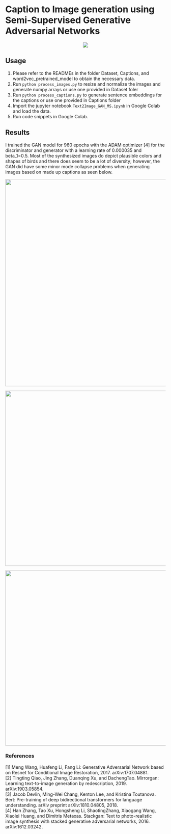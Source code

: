 
# Caption to Image generation using Semi-Supervised Generative Adversarial Networks



<p align="center">
<img src="https://github.com/sajmaru/GAN/blob/main/Readme%20Images/img%201.png">
</p>

## Usage
1. Please refer to the READMEs in the folder Dataset, Captions, and word2vec_pretrained_model to obtain the necessary data. 
2. Run ```python process_images.py``` to resize and normalize the images and generate numpy arrays or use one provided in Dataset foler
3. Run ```python process_captions.py``` to generate sentence embeddings for the captions or use one provided in Captions folder
5. Import the jupyter notebook ```Text2Image_GAN_MS.ipynb``` in Google Colab and load the data.
6. Run code snippets in Google Colab.

## Results

I trained the GAN model for 960 epochs with the ADAM optimizer [4] for the discriminator and generator with a learning rate of 0.000035 and beta_1=0.5. Most of the synthesized images do depict plausible colors and shapes of birds and there does seem to be a lot of diversity; however, the GAN did have some minor mode collapse problems when generating images based on made up captions as seen below.

<p align="center">

<img src="https://github.com/Yoan-D/exploring-text-to-image-synthesis-with-conditional-GANs/blob/master/readme_images/screenshots.png" width="650">
</p>

<p align="center">

<img src="https://github.com/Yoan-D/exploring-text-to-image-synthesis-with-conditional-GANs/blob/master/readme_images/red_birds.png" width="550">

</p>

<p align="center">

<img src="https://github.com/Yoan-D/exploring-text-to-image-synthesis-with-conditional-GANs/blob/master/readme_images/yellow_birds.png" width="550">

</p>


### References
[1] Meng Wang, Huafeng Li, Fang Li: Generative Adversarial Network based on Resnet for Conditional Image Restoration, 2017. arXiv:1707.04881. <br />
[2] Tingting Qiao, Jing Zhang, Duanqing Xu, and   DachengTao. Mirrorgan: Learning text-to-image generation by redescription, 2019. arXiv:1903.05854. <br />
[3] Jacob Devlin, Ming-Wei Chang, Kenton Lee, and Kristina Toutanova. Bert: Pre-training of deep bidirectional transformers for language understanding. arXiv preprint arXiv:1810.04805, 2018. <br />
[4] Han Zhang, Tao Xu, Hongsheng Li, ShaotingZhang, Xiaogang Wang, Xiaolei Huang, and Dimitris Metaxas. Stackgan: Text to photo-realistic image synthesis with stacked generative adversarial networks, 2016. arXiv:1612.03242.